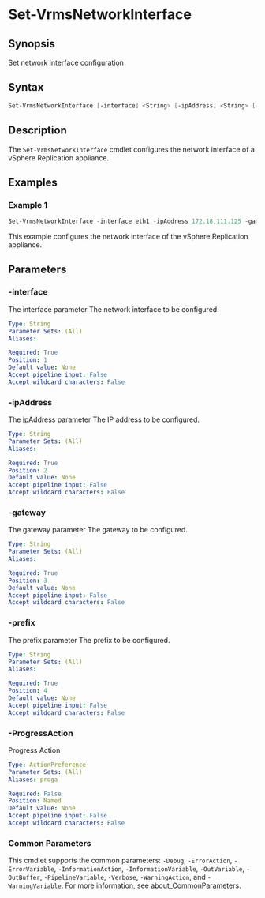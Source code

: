 # Set-VrmsNetworkInterface

## Synopsis

Set network interface configuration

## Syntax

```powershell
Set-VrmsNetworkInterface [-interface] <String> [-ipAddress] <String> [-gateway] <String> [-prefix] <String> [-ProgressAction <ActionPreference>] [<CommonParameters>]
```

## Description

The `Set-VrmsNetworkInterface` cmdlet configures the network interface of a vSphere Replication appliance.

## Examples

### Example 1

```powershell
Set-VrmsNetworkInterface -interface eth1 -ipAddress 172.18.111.125 -gateway 172.18.111.1 -prefix 24
```

This example configures the network interface of the vSphere Replication appliance.

## Parameters

### -interface

The interface parameter The network interface to be configured.

```yaml
Type: String
Parameter Sets: (All)
Aliases:

Required: True
Position: 1
Default value: None
Accept pipeline input: False
Accept wildcard characters: False
```

### -ipAddress

The ipAddress parameter The IP address to be configured.

```yaml
Type: String
Parameter Sets: (All)
Aliases:

Required: True
Position: 2
Default value: None
Accept pipeline input: False
Accept wildcard characters: False
```

### -gateway

The gateway parameter The gateway to be configured.

```yaml
Type: String
Parameter Sets: (All)
Aliases:

Required: True
Position: 3
Default value: None
Accept pipeline input: False
Accept wildcard characters: False
```

### -prefix

The prefix parameter The prefix to be configured.

```yaml
Type: String
Parameter Sets: (All)
Aliases:

Required: True
Position: 4
Default value: None
Accept pipeline input: False
Accept wildcard characters: False
```

### -ProgressAction

Progress Action

```yaml
Type: ActionPreference
Parameter Sets: (All)
Aliases: proga

Required: False
Position: Named
Default value: None
Accept pipeline input: False
Accept wildcard characters: False
```

### Common Parameters

This cmdlet supports the common parameters: `-Debug`, `-ErrorAction`, `-ErrorVariable`, `-InformationAction`, `-InformationVariable`, `-OutVariable`, `-OutBuffer`, `-PipelineVariable`, `-Verbose`, `-WarningAction`, and `-WarningVariable`. For more information, see [about_CommonParameters](http://go.microsoft.com/fwlink/?LinkID=113216).
